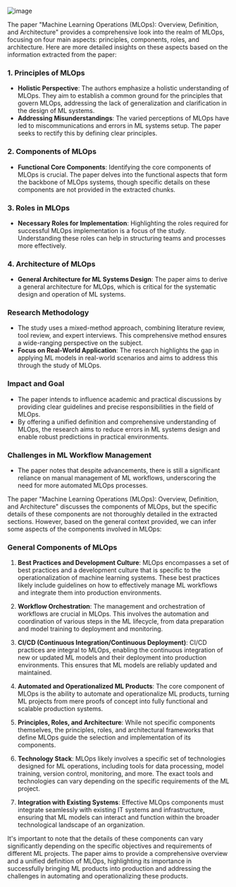![image](https://github.com/engineerkong/Learning_Notes/assets/89781823/2495eb7c-e36e-46e5-a0b1-b77b9d125587)

The paper "Machine Learning Operations (MLOps): Overview, Definition, and Architecture" provides a comprehensive look into the realm of MLOps, focusing on four main aspects: principles, components, roles, and architecture. Here are more detailed insights on these aspects based on the information extracted from the paper:

### 1. Principles of MLOps
- **Holistic Perspective**: The authors emphasize a holistic understanding of MLOps. They aim to establish a common ground for the principles that govern MLOps, addressing the lack of generalization and clarification in the design of ML systems.
- **Addressing Misunderstandings**: The varied perceptions of MLOps have led to miscommunications and errors in ML systems setup. The paper seeks to rectify this by defining clear principles.

### 2. Components of MLOps
- **Functional Core Components**: Identifying the core components of MLOps is crucial. The paper delves into the functional aspects that form the backbone of MLOps systems, though specific details on these components are not provided in the extracted chunks.

### 3. Roles in MLOps
- **Necessary Roles for Implementation**: Highlighting the roles required for successful MLOps implementation is a focus of the study. Understanding these roles can help in structuring teams and processes more effectively.

### 4. Architecture of MLOps
- **General Architecture for ML Systems Design**: The paper aims to derive a general architecture for MLOps, which is critical for the systematic design and operation of ML systems.

### Research Methodology
- The study uses a mixed-method approach, combining literature review, tool review, and expert interviews. This comprehensive method ensures a wide-ranging perspective on the subject.
- **Focus on Real-World Application**: The research highlights the gap in applying ML models in real-world scenarios and aims to address this through the study of MLOps.

### Impact and Goal
- The paper intends to influence academic and practical discussions by providing clear guidelines and precise responsibilities in the field of MLOps.
- By offering a unified definition and comprehensive understanding of MLOps, the research aims to reduce errors in ML systems design and enable robust predictions in practical environments.

### Challenges in ML Workflow Management
- The paper notes that despite advancements, there is still a significant reliance on manual management of ML workflows, underscoring the need for more automated MLOps processes.

The paper "Machine Learning Operations (MLOps): Overview, Definition, and Architecture" discusses the components of MLOps, but the specific details of these components are not thoroughly detailed in the extracted sections. However, based on the general context provided, we can infer some aspects of the components involved in MLOps:

### General Components of MLOps
1. **Best Practices and Development Culture**: MLOps encompasses a set of best practices and a development culture that is specific to the operationalization of machine learning systems. These best practices likely include guidelines on how to effectively manage ML workflows and integrate them into production environments.

2. **Workflow Orchestration**: The management and orchestration of workflows are crucial in MLOps. This involves the automation and coordination of various steps in the ML lifecycle, from data preparation and model training to deployment and monitoring.

3. **CI/CD (Continuous Integration/Continuous Deployment)**: CI/CD practices are integral to MLOps, enabling the continuous integration of new or updated ML models and their deployment into production environments. This ensures that ML models are reliably updated and maintained.

4. **Automated and Operationalized ML Products**: The core component of MLOps is the ability to automate and operationalize ML products, turning ML projects from mere proofs of concept into fully functional and scalable production systems.

5. **Principles, Roles, and Architecture**: While not specific components themselves, the principles, roles, and architectural frameworks that define MLOps guide the selection and implementation of its components.

6. **Technology Stack**: MLOps likely involves a specific set of technologies designed for ML operations, including tools for data processing, model training, version control, monitoring, and more. The exact tools and technologies can vary depending on the specific requirements of the ML project.

7. **Integration with Existing Systems**: Effective MLOps components must integrate seamlessly with existing IT systems and infrastructure, ensuring that ML models can interact and function within the broader technological landscape of an organization.

It's important to note that the details of these components can vary significantly depending on the specific objectives and requirements of different ML projects. The paper aims to provide a comprehensive overview and a unified definition of MLOps, highlighting its importance in successfully bringing ML products into production and addressing the challenges in automating and operationalizing these products.
